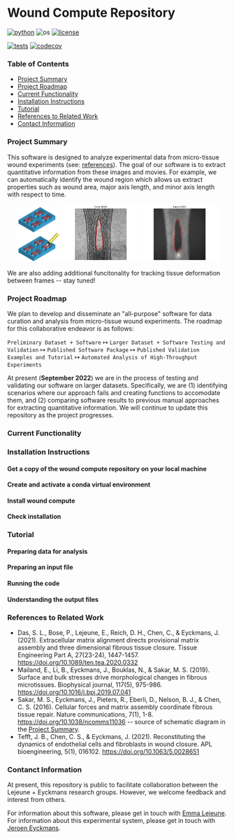 # Wound Compute Repository

[![python](https://img.shields.io/badge/python-3.9-blue.svg)](https://www.python.org/)
![os](https://img.shields.io/badge/os-ubuntu%20|%20macos%20|%20windows-blue.svg)
[![license](https://img.shields.io/badge/license-MIT-green.svg)](https://github.com/sandialabs/sibl#license)

[![tests](https://github.com/elejeune11/woundcompute/workflows/tests/badge.svg)](https://github.com/elejeune11/woundcompute/actions) [![codecov](https://codecov.io/gh/elejeune11/woundcompute/branch/main/graph/badge.svg?token=EVCCPWCUE7)](https://codecov.io/gh/elejeune11/woundcompute)


### Table of Contents
* [Project Summary](#summary)
* [Project Roadmap](#roadmap)
* [Current Functionality](#functionality)
* [Installation Instructions](#install)
* [Tutorial](#tutorial)
* [References to Related Work](#references)
* [Contact Information](#contact)


### Project Summary <a name="summary"></a>

This software is designed to analyze experimental data from micro-tissue wound experiments (see: [references](#references)). The goal of our software is to extract quantitative information from these images and movies. For example, we can automatically identify the wound region which allows us extract properties such as wound area, major axis length, and minor axis length with respect to time.

<p align = "center">
<img alt="schematic of experimental system" src="tutorials/figs/schematic.png" width="20%" />
<img alt="brightfield with contour" src="tutorials/figs/brightfield_contour.gif" width="35%" />
<img alt="fluorescent with contour" src="tutorials/figs/fluorescent_contour.gif" width="35%" />
</p>

We are also adding additional funcitonality for tracking tissue deformation between frames -- stay tuned!

### Project Roadmap <a name="roadmap"></a>

We plan to develop and disseminate an "all-purpose" software for data curation and analysis from micro-tissue wound experiments. The roadmap for this collaborative endeavor is as follows:

`Preliminary Dataset + Software` $\mapsto$ `Larger Dataset + Software Testing and Validation` $\mapsto$ `Published Software Package` $\mapsto$ `Published Validation Examples and Tutorial` $\mapsto$ `Automated Analysis of High-Throughput Experiments`

At present (**September 2022**) we are in the process of testing and validating our software on larger datasets. Specifically, we are (1) identifying scenarios where our approach fails and creating functions to accomodate them, and (2) comparing software results to previous manual approaches for extracting quantitative information. We will continue to update this repository as the project progresses.

### Current Functionality <a name="functionality"></a>


### Installation Instructions <a name="install"></a>

#### Get a copy of the wound compute repository on your local machine

#### Create and activate a conda virtual environment


#### Install wound compute


#### Check installation


### Tutorial <a name="tutorial"></a>

#### Preparing data for analysis

#### Preparing an input file

#### Running the code

#### Understanding the output files

### References to Related Work <a name="references"></a>
* Das, S. L., Bose, P., Lejeune, E., Reich, D. H., Chen, C., & Eyckmans, J. (2021). Extracellular matrix alignment directs provisional matrix assembly and three dimensional fibrous tissue closure. Tissue Engineering Part A, 27(23-24), 1447-1457. https://doi.org/10.1089/ten.tea.2020.0332
* Mailand, E., Li, B., Eyckmans, J., Bouklas, N., & Sakar, M. S. (2019). Surface and bulk stresses drive morphological changes in fibrous microtissues. Biophysical journal, 117(5), 975-986. https://doi.org/10.1016/j.bpj.2019.07.041
* Sakar, M. S., Eyckmans, J., Pieters, R., Eberli, D., Nelson, B. J., & Chen, C. S. (2016). Cellular forces and matrix assembly coordinate fibrous tissue repair. Nature communications, 7(1), 1-8. https://doi.org/10.1038/ncomms11036 -- source of schematic diagram in the [Project Summary](#summary).
* Tefft, J. B., Chen, C. S., & Eyckmans, J. (2021). Reconstituting the dynamics of endothelial cells and fibroblasts in wound closure. APL bioengineering, 5(1), 016102. https://doi.org/10.1063/5.0028651


### Contanct Information <a name="contact"></a>

At present, this repository is public to facilitate collaboration between the Lejeune + Eyckmans research groups. However, we welcome feedback and interest from others.

For information about this software, please get in touch with [Emma Lejeune](https://www.bu.edu/eng/profile/emma-lejeune/). For information about this experimental system, please get in touch with [Jeroen Eyckmans](https://www.bu.edu/eng/profile/jeroen-eyckmans-phd/).